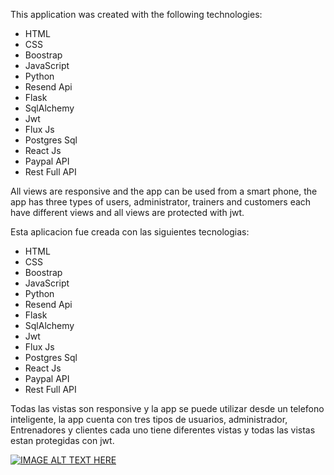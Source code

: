 This application was created with the following technologies:

- HTML
- CSS
- Boostrap
- JavaScript
- Python
- Resend Api
- Flask
- SqlAlchemy
- Jwt
- Flux Js
- Postgres Sql
- React Js
- Paypal API
- Rest Full API

All views are responsive and the app can be used from a smart phone, the app has three types of users, administrator, trainers and customers each have different views and all views are protected with jwt.


Esta aplicacion fue creada con las siguientes tecnologias:

- HTML
- CSS
- Boostrap
- JavaScript
- Python
- Resend Api
- Flask
- SqlAlchemy
- Jwt
- Flux Js
- Postgres Sql
- React Js
- Paypal API
- Rest Full API

Todas las vistas son responsive y la app se puede utilizar desde un telefono inteligente, la app cuenta con tres tipos de usuarios, administrador, Entrenadores y clientes cada uno tiene diferentes vistas y todas las vistas estan protegidas con jwt.

[![IMAGE ALT TEXT HERE](https://img.youtube.com/vi/Oy7M80g5Lyw/0.jpg)](https://www.youtube.com/watch?v=Oy7M80g5Lyw)



